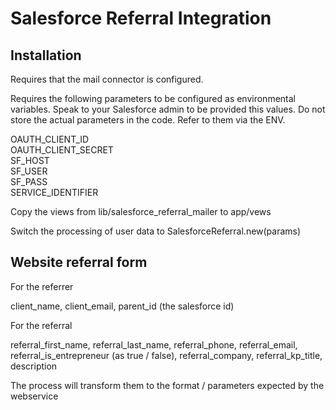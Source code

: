 # Salesforce Referral Integration

## Installation

Requires that the mail connector is configured.

Requires the following parameters to be configured as environmental variables. Speak to your Salesforce admin to be provided this values. Do not store the actual parameters in the code. Refer to them via the ENV.

OAUTH_CLIENT_ID  
OAUTH_CLIENT_SECRET  
SF_HOST  
SF_USER  
SF_PASS  
SERVICE_IDENTIFIER  

Copy the views from lib/salesforce_referral_mailer to app/vews

Switch the processing of user data to SalesforceReferral.new(params)

## Website referral form

For the referrer

client_name, client_email, parent_id (the salesforce id)

For the referral

referral_first_name, referral_last_name, referral_phone, referral_email, referral_is_entrepreneur (as true / false), referral_company, referral_kp_title, description

The process will transform them to the format / parameters expected by the webservice

